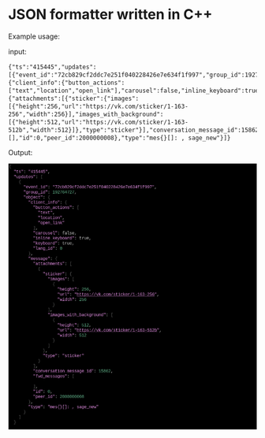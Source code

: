 # JSON formatter written in C++

Example usage:

input: 
```
{"ts":"415445","updates":[{"event_id":"72cb829cf2ddc7e251f040228426e7e634f1f997","group_id":192764727,"object":{"client_info":{"button_actions":["text","location","open_link"],"carousel":false,"inline_keyboard":true,"keyboard":true,"lang_id":0},"message":{"attachments":[{"sticker":{"images":[{"height":256,"url":"https://vk.com/sticker/1-163-256","width":256}],"images_with_background":[{"height":512,"url":"https://vk.com/sticker/1-163-512b","width":512}]},"type":"sticker"}],"conversation_message_id":15862,"fwd_messages":[],"id":0,"peer_id":2000000008},"type":"mes{}[]: , sage_new"}]}

```
Output:

![alt text](https://github.com/oxfffffe/json_formatter/blob/master/json_formatter.png?raw=true)
```

